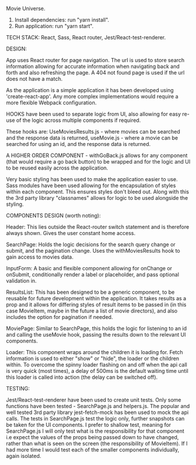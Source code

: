 Movie Universe.

1. Install dependencies: run "yarn install".
2. Run application: run "yarn start".

TECH STACK:
React, Sass, React router, Jest/React-test-renderer.

DESIGN:

App uses React router for page navigation. The url is used to store search information
allowing for accurate information when navigating back and forth and also refreshing the page.
A 404 not found page is used if the url does not have a match.

As the application is a simple application it has been developed using 'create-react-app'. Any more complex implementations
would require a more flexible Webpack configuration.

HOOKS have been used to separate logic from UI, also allowing for easy re-use of the logic across multiple
components if required. 

These hooks are:
UseMoviesResults.js - where movies can be searched and the response data is returned,
useMovie.js - where a movie can be searched for using an id, and the response data is returned.

A HIGHER ORDER COMPONENT - withGoBack.js allows for any component (that would require a go back button) to be wrapped and
for the logic and UI to be reused easily across the application.

Very basic styling has been used to make the application easier to use. Sass modules have been used allowing for the
encapsulation of styles within each component. This ensures styles don't bleed out. Along with this the 3rd party library
"classnames" allows for logic to be used alongside the styling.

COMPONENTS DESIGN (worth noting):

Header: This lies outside the React-router switch statement and is therefore always shown. Gives the user constant home access.

SearchPage: Holds the logic decisions for the search query change or submit, and the pagination change. Uses the
withMoviesResults hook to gain access to movies data.

InputForm: A basic and flexible component allowing for onChange or onSubmit, conditionally render a label or placeholder,
and pass optional validation in.

ResultsList: This has been designed to be a generic component, to be reusable for future development within the
application. It takes results as a prop and it allows for differing styles of result items to be passed in
(in this case MovieItem, maybe in the future a list of movie directors), and also includes the option for pagination if needed.

MoviePage: Similar to SearchPage, this holds the logic for listening to an id and calling the useMovie hook, passing the
results down to the relevant UI components.

Loader: This component wraps around the children it is loading for. Fetch information is used to either "show" or "hide",
the loader or the children within. To overcome the spinny loader flashing on and off when the api call is very quick (most times), 
a delay of 500ms is the default waiting time until this loader is called into action (the delay can be switched off).

TESTING:

Jest/React-test-renderer have been used to create unit tests. Only some functions have been tested - SearchPage.js and helpers.js.
The popular and well tested 3rd party library jest-fetch-mock has been used to mock the api calls.
The tests in SearchPage.js test the logic only, further snapshots can be taken for the UI components.
I prefer to shallow test, meaning for SearchPage.js I will only test what is the responsibility for that component i.e
expect the values of the props being passed down to have changed, rather than what is seen on the screen (the responsibility
of MovieItem).
If I had more time I would test each of the smaller components individually, again isolated.







